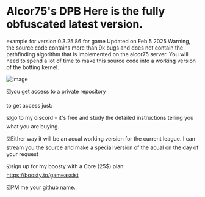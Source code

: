 # Alcor75's DPB  Here is the fully obfuscated latest version.
example for version 0.3.25.86 for game Updated on Feb 5 2025
Warning, the source code contains more than 9k bugs and does not contain the pathfinding algorithm that is implemented on the alcor75 server. You will need to spend a lot of time to make this source code into a working version of the botting kernel.

![image](https://github.com/vlaskinarita/Alcor75-DPB-the-latest-version-is-fully-obfuscated/assets/120003563/fc74d4c5-ae36-4d08-99d2-3d9d030e191c)

☑️you get access to a private repository

to get access just:

☑️go to my discord - it's free and study the detailed instructions telling you what you are buying. 

☑️Either way it will be an acual working version for the current league. I can stream you the source and make a special version of the acual on the day of your request

☑️sign up for my boosty with a Core (25$) plan: https://boosty.to/gameassist

☑️PM me your github name.
